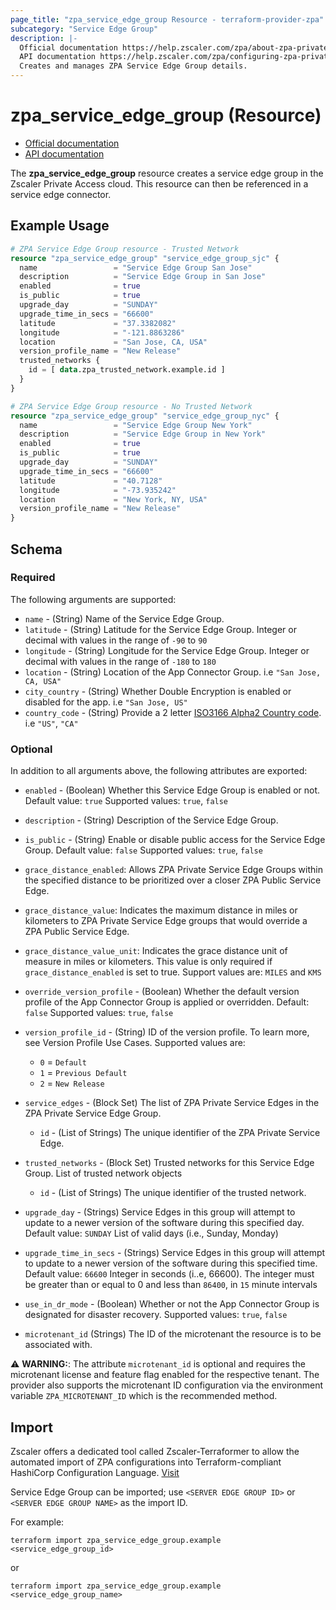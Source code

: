 ```yaml
---
page_title: "zpa_service_edge_group Resource - terraform-provider-zpa"
subcategory: "Service Edge Group"
description: |-
  Official documentation https://help.zscaler.com/zpa/about-zpa-private-service-edge-groups
  API documentation https://help.zscaler.com/zpa/configuring-zpa-private-service-edge-groups-using-api
  Creates and manages ZPA Service Edge Group details.
---
```


# zpa_service_edge_group (Resource)

* [Official documentation](https://help.zscaler.com/zpa/about-zpa-private-service-edge-groups)
* [API documentation](https://help.zscaler.com/zpa/configuring-zpa-private-service-edge-groups-using-api)

The **zpa_service_edge_group** resource creates a service edge group in the Zscaler Private Access cloud. This resource can then be referenced in a service edge connector.

## Example Usage

```terraform
# ZPA Service Edge Group resource - Trusted Network
resource "zpa_service_edge_group" "service_edge_group_sjc" {
  name                 = "Service Edge Group San Jose"
  description          = "Service Edge Group in San Jose"
  enabled              = true
  is_public            = true
  upgrade_day          = "SUNDAY"
  upgrade_time_in_secs = "66600"
  latitude             = "37.3382082"
  longitude            = "-121.8863286"
  location             = "San Jose, CA, USA"
  version_profile_name = "New Release"
  trusted_networks {
    id = [ data.zpa_trusted_network.example.id ]
  }
}
```

```terraform
# ZPA Service Edge Group resource - No Trusted Network
resource "zpa_service_edge_group" "service_edge_group_nyc" {
  name                 = "Service Edge Group New York"
  description          = "Service Edge Group in New York"
  enabled              = true
  is_public            = true
  upgrade_day          = "SUNDAY"
  upgrade_time_in_secs = "66600"
  latitude             = "40.7128"
  longitude            = "-73.935242"
  location             = "New York, NY, USA"
  version_profile_name = "New Release"
}
```

## Schema

### Required

The following arguments are supported:

- `name` - (String) Name of the Service Edge Group.
- `latitude` - (String) Latitude for the Service Edge Group. Integer or decimal with values in the range of `-90` to `90`
- `longitude` - (String) Longitude for the Service Edge Group. Integer or decimal with values in the range of `-180` to `180`
- `location` - (String) Location of the App Connector Group. i.e ``"San Jose, CA, USA"``
- `city_country` - (String) Whether Double Encryption is enabled or disabled for the app. i.e ``"San Jose, US"``
- `country_code` - (String) Provide a 2 letter [ISO3166 Alpha2 Country code](https://en.wikipedia.org/wiki/List_of_ISO_3166_country_codes). i.e ``"US"``, ``"CA"``

### Optional

In addition to all arguments above, the following attributes are exported:

- `enabled` - (Boolean) Whether this Service Edge Group is enabled or not. Default value: `true` Supported values: `true`, `false`
- `description` - (String) Description of the Service Edge Group.
- `is_public` - (String) Enable or disable public access for the Service Edge Group. Default value: `false` Supported values: `true`, `false`

- `grace_distance_enabled`: Allows ZPA Private Service Edge Groups within the specified distance to be prioritized over a closer ZPA Public Service Edge.
- `grace_distance_value`: Indicates the maximum distance in miles or kilometers to ZPA Private Service Edge groups that would override a ZPA Public Service Edge.
- `grace_distance_value_unit`: Indicates the grace distance unit of measure in miles or kilometers. This value is only required if `grace_distance_enabled` is set to true. Support values are: `MILES` and `KMS`

- `override_version_profile` - (Boolean) Whether the default version profile of the App Connector Group is applied or overridden. Default: `false` Supported values: `true`, `false`
- `version_profile_id` - (String) ID of the version profile. To learn more, see Version Profile Use Cases. Supported values are:
  - ``0`` = ``Default``
  - ``1`` = ``Previous Default``
  - ``2`` = ``New Release``
- `service_edges` - (Block Set) The list of ZPA Private Service Edges in the ZPA Private Service Edge Group.
    - `id` - (List of Strings) The unique identifier of the ZPA Private Service Edge.
- `trusted_networks` - (Block Set) Trusted networks for this Service Edge Group. List of trusted network objects
    - `id` - (List of Strings) The unique identifier of the trusted network.
- `upgrade_day` - (Strings) Service Edges in this group will attempt to update to a newer version of the software during this specified day. Default value: `SUNDAY` List of valid days (i.e., Sunday, Monday)
- `upgrade_time_in_secs` - (Strings) Service Edges in this group will attempt to update to a newer version of the software during this specified time. Default value: `66600` Integer in seconds (i..e, 66600). The integer must be greater than or equal to 0 and less than `86400`, in `15` minute intervals
- `use_in_dr_mode` - (Boolean) Whether or not the App Connector Group is designated for disaster recovery. Supported values: `true`, `false`
- `microtenant_id` (Strings) The ID of the microtenant the resource is to be associated with.

⚠️ **WARNING:**: The attribute ``microtenant_id`` is optional and requires the microtenant license and feature flag enabled for the respective tenant. The provider also supports the microtenant ID configuration via the environment variable `ZPA_MICROTENANT_ID` which is the recommended method.

## Import

Zscaler offers a dedicated tool called Zscaler-Terraformer to allow the automated import of ZPA configurations into Terraform-compliant HashiCorp Configuration Language.
[Visit](https://github.com/zscaler/zscaler-terraformer)

Service Edge Group can be imported; use `<SERVER EDGE GROUP ID>` or `<SERVER EDGE GROUP NAME>` as the import ID.

For example:

```shell
terraform import zpa_service_edge_group.example <service_edge_group_id>
```

or

```shell
terraform import zpa_service_edge_group.example <service_edge_group_name>
```
